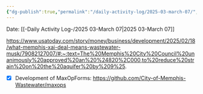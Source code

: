 ```yaml
---
{"dg-publish":true,"permalink":"/daily-activity-log/2025-03-march-07/","noteIcon":"","created":"2025-03-07T15:57:54.776-06:00"}
---
```


Date: [[-Daily Activity Log-/2025 03-March 07\|2025 03-March 07]]

https://www.usatoday.com/story/money/business/development/2025/02/18/what-memphis-xai-deal-means-wastewater-musk/79082127007/#:~:text=The%20Memphis%20City%20Council%20unanimously%20approved%20an%20%24820%2C000,to%20reduce%20strain%20on%20the%20aquifer%20by%209%25.

- [x] Development of MaxOpForms: https://github.com/City-of-Memphis-Wastewater/maxops